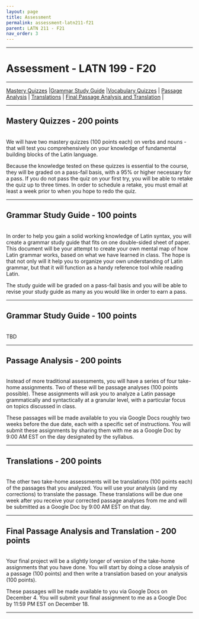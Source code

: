```yaml
---
layout: page
title: Assessment
permalink: assessment-latn211-f21
parent: LATN 211 - F21
nav_order: 3
---
```

***

# Assessment - LATN 199 - F20

***

[Mastery Quizzes](#mastery-quizzes---200-points) \|[Grammar Study Guide](#grammar-study-guide---100-points) \|[Vocabulary Quizzes](#vocabulary-quizzes---100-points) \| [Passage Analysis](#passage-analysis---200-points) \| [Translations](#translations---200-points) \| [Final Passage Analysis and Translation](#final-passage-analysis-and-translation---200-points) \|

***

## Mastery Quizzes - 200 points
&nbsp;  
We will have two mastery quizzes (100 points each) on verbs and nouns - that will test you comprehensively on your knowledge of fundamental building blocks of the Latin language.

Because the knowledge tested on these quizzes is essential to the course, they will be graded on a pass-fail basis, with a 95% or higher necessary for a pass. If you do not pass the quiz on your first try, you will be able to retake the quiz up to three times. In order to schedule a retake, you must email at least a week prior to when you hope to redo the quiz.

***

## Grammar Study Guide - 100 points
&nbsp;  
In order to help you gain a solid working knowledge of Latin syntax, you will create a grammar study guide that fits on one double-sided sheet of paper. This document will be your attempt to create your own mental map of how Latin grammar works, based on what we have learned in class. The hope is that not only will it help you to organize your own understanding of Latin grammar, but that it will function as a handy reference tool while reading Latin.

The study guide will be graded on a pass-fail basis and you will be able to revise your study guide as many as you would like in order to earn a pass.

***

## Grammar Study Guide - 100 points
&nbsp;  
TBD

***

## Passage Analysis - 200 points
&nbsp;  
Instead of more traditional assessments, you will have a series of four take-home assignments. Two of these will be passage analyses (100 points possible). These assignments will ask you to analyze a Latin passage grammatically and syntactically at a granular level, with a particular focus on topics discussed in class.

These passages will be made available to you via Google Docs roughly two weeks before the due date, each with a specific set of instructions. You will submit these assignments by sharing them with me as a Google Doc by 9:00 AM EST on the day designated by the syllabus.

***

## Translations - 200 points
&nbsp;  
The other two take-home assessments will be translations (100 points each) of the passages that you analyzed. You will use your analysis (and my corrections) to translate the passage. These translations will be due one week after you receive your corrected passage analyses from me and will be submitted as a Google Doc by 9:00 AM EST on that day.

***

## Final Passage Analysis and Translation - 200 points
&nbsp;  
Your final project will be a slightly longer of version of the take-home assignments that you have done. You will start by doing a close analysis of a passage (100 points) and then write a translation based on your analysis (100 points).

These passages will be made available to you via Google Docs on December 4. You will submit your final assignment to me as a Google Doc by 11:59 PM EST on December 18.

***

